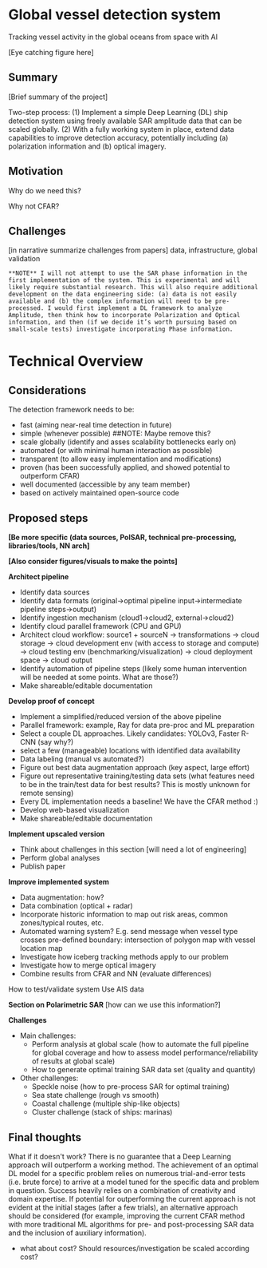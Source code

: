 # Global vessel detection system

Tracking vessel activity in the global oceans from space with AI

[Eye catching figure here]

## Summary 

[Brief summary of the project]

Two-step process: (1) Implement a simple Deep Learning (DL) ship detection system using freely available SAR amplitude data that can be scaled globally. (2) With a fully working system in place, extend data capabilities to improve detection accuracy, potentially including (a) polarization information and (b) optical imagery.

## Motivation 

Why do we need this? 

Why not CFAR?

## Challenges

[in narrative summarize challenges from papers] data, infrastructure, global validation

```
**NOTE** I will not attempt to use the SAR phase information in the first implementation of the system. This is experimental and will likely require substantial research. This will also require additional development on the data engineering side: (a) data is not easily available and (b) the complex information will need to be pre-processed. I would first implement a DL framework to analyze Amplitude, then think how to incorporate Polarization and Optical information, and then (if we decide it’s worth pursuing based on small-scale tests) investigate incorporating Phase information.
```

# Technical Overview

## Considerations

The detection framework needs to be:

- fast (aiming near-real time detection in future)
- simple (whenever possible) ##NOTE: Maybe remove this?
- scale globally (identify and asses scalability bottlenecks early on)
- automated (or with minimal human interaction as possible)
- transparent (to allow easy implementation and modifications)
- proven (has been successfully applied, and showed potential to outperform CFAR)
- well documented (accessible by any team member)
- based on actively maintained open-source code

## Proposed steps

**[Be more specific (data sources, PolSAR, technical pre-processing, libraries/tools, NN arch]**

**[Also consider figures/visuals to make the points]**

**Architect pipeline**
* Identify data sources
* Identify data formats (original->optimal pipeline input->intermediate pipeline steps->output)
* Identify ingestion mechanism (cloud1->cloud2, external->cloud2)
* Identify cloud parallel framework (CPU and GPU)
* Architect cloud workflow: source1 + sourceN -> transformations -> cloud storage -> cloud development env (with access to storage and compute) -> cloud testing env (benchmarking/visualization) -> cloud deployment space -> cloud output
* Identify automation of pipeline steps (likely some human intervention will be needed at some points. What are those?)
* Make shareable/editable documentation

**Develop proof of concept**
* Implement a simplified/reduced version of the above pipeline
* Parallel framework: example, Ray for data pre-proc and ML preparation
* Select a couple DL approaches. Likely candidates: YOLOv3, Faster R-CNN (say why?)
* select a few (manageable) locations with identified data availability
* Data labeling (manual vs automated?)
* Figure out best data augmentation approach (key aspect, large effort)
* Figure out representative training/testing data sets (what features need to be in the train/test data for best results? This is mostly unknown for remote sensing)
* Every DL implementation needs a baseline! We have the CFAR method :)
* Develop web-based visualization
* Make shareable/editable documentation

**Implement upscaled version**
* Think about challenges in this section [will need a lot of engineering]
* Perform global analyses
* Publish paper

**Improve implemented system**
* Data augmentation: how?
* Data combination (optical + radar)
* Incorporate historic information to map out risk areas, common zones/typical routes, etc.
* Automated warning system? E.g. send message when vessel type crosses pre-defined boundary: intersection of polygon map with vessel location map
* Investigate how iceberg tracking methods apply to our problem
* Investigate how to merge optical imagery
* Combine results from CFAR and NN (evaluate differences)

How to test/validate system
Use AIS data

**Section on Polarimetric SAR**
[how can we use this information?]

**Challenges**
* Main challenges: 
	- Perform analysis at global scale (how to automate the full pipeline for global coverage and how to assess model performance/reliability of results at global scale)
	- How to generate optimal training SAR data set (quality and quantity)
* Other challenges:
	- Speckle noise (how to pre-process SAR for optimal training)
	- Sea state challenge (rough vs smooth)
	- Coastal challenge (multiple ship-like objects)
	- Cluster challenge (stack of ships: marinas)

## Final thoughts

What if it doesn't work? There is no guarantee that a Deep Learning approach will outperform a working method. The achievement of an optimal DL model for a specific problem relies on numerous trial-and-error tests (i.e. brute force) to arrive at a model tuned for the specific data and problem in question. Success heavily relies on a combination of creativity and domain expertise. If potential for outperforming the current approach is not evident at the initial stages (after a few trials), an alternative approach should be considered (for example, improving the current CFAR method with more traditional ML algorithms for pre- and post-processing SAR data and the inclusion of auxiliary information).

* what about cost? Should resources/investigation be scaled according cost?
